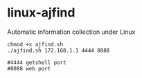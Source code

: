 # linux-ajfind
Automatic information collection under Linux

```shell
chmod +x ajfind.sh
./ajfind.sh 172.168.1.1 4444 8088

#4444 getshell port
#8088 web port
```

